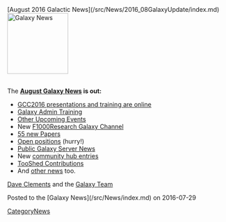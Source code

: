 <div class='newsItemHeader'>[August 2016 Galactic News](/src/News/2016_08GalaxyUpdate/index.md)</div>

<div class='right'>
<a href='/src/GalaxyUpdates/2016_08/index.md'><img src="/src/Images/GalaxyLogos/GalaxyNews.png" alt="Galaxy News" width=140 /></a><br /><br />
</div>

The **[August Galaxy News](/src/GalaxyUpdates/2016_08/index.md) is out:**

* [GCC2016 presentations and training are online](/src/GalaxyUpdates/2016_08/index.md#gcc2016-presentations-and-training-are-online)
* [Galaxy Admin Training](/src/GalaxyUpdates/2016_08/index.md#galaxy-admin-training-november-7-11-salt-lake-city-utah)
* [Other Upcoming Events](/src/GalaxyUpdates/2016_08/index.md#other-upcoming-events)
* New [F1000Research Galaxy Channel](/src/GalaxyUpdates/2016_08/index.md#f1000research-galaxy-channel)
* [55 new Papers](/src/GalaxyUpdates/2016_08/index.md#new-papers)
* [Open positions](/src/GalaxyUpdates/2016_08/index.md#whos-hiring) (hurry!)
* [Public Galaxy Server News](/src/GalaxyUpdates/2016_08/index.md#public-galaxy-server-news)
* New [community hub entries](/src/GalaxyUpdates/2016_08/index.md#galaxy-community-hubs)
* [TooShed Contributions](/src/GalaxyUpdates/2016_08/index.md#toolshed-contributions)
* And [other news](/src/GalaxyUpdates/2016_08/index.md#other-news) too.

[Dave Clements](/src/DaveClements/index.md) and the [Galaxy Team](/src/GalaxyTeam/index.md)

<div class='newsItemFooter'>Posted to the [Galaxy News](/src/News/index.md) on 2016-07-29</div>

[CategoryNews](/src/CategoryNews/index.md)
